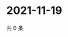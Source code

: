 # 2021-11-19

共 0 条

<!-- BEGIN WEIBO -->
<!-- 最后更新时间 Fri Nov 19 2021 07:15:09 GMT+0800 (China Standard Time) -->

<!-- END WEIBO -->
